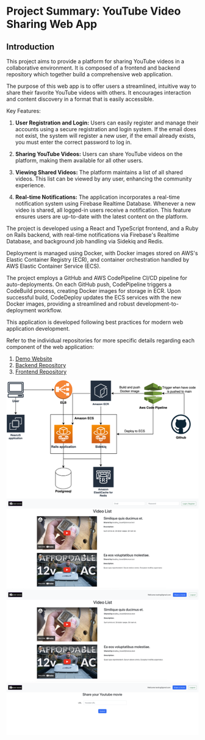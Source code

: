 # Project Summary: YouTube Video Sharing Web App

## Introduction

This project aims to provide a platform for sharing YouTube videos in a collaborative environment. It is composed of a frontend and backend repository which together build a comprehensive web application.

The purpose of this web app is to offer users a streamlined, intuitive way to share their favorite YouTube videos with others. It encourages interaction and content discovery in a format that is easily accessible.

Key Features:

1. **User Registration and Login:** Users can easily register and manage their accounts using a secure registration and login system. If the email does not exist, the system will register a new user, if the email already exists, you must enter the correct password to log in.

2. **Sharing YouTube Videos:** Users can share YouTube videos on the platform, making them available for all other users.

3. **Viewing Shared Videos:** The platform maintains a list of all shared videos. This list can be viewed by any user, enhancing the community experience.

4. **Real-time Notifications:** The application incorporates a real-time notification system using Firebase Realtime Database. Whenever a new video is shared, all logged-in users receive a notification. This feature ensures users are up-to-date with the latest content on the platform.

The project is developed using a React and TypeScript frontend, and a Ruby on Rails backend, with real-time notifications via Firebase's Realtime Database, and background job handling via Sidekiq and Redis.

Deployment is managed using Docker, with Docker images stored on AWS's Elastic Container Registry (ECR), and container orchestration handled by AWS Elastic Container Service (ECS).

The project employs a GitHub and AWS CodePipeline CI/CD pipeline for auto-deployments. On each GitHub push, CodePipeline triggers a CodeBuild process, creating Docker images for storage in ECR. Upon successful build, CodeDeploy updates the ECS services with the new Docker images, providing a streamlined and robust development-to-deployment workflow.

This application is developed following best practices for modern web application development.

Refer to the individual repositories for more specific details regarding each component of the web application:

1. [Demo Website](https://video-sharing.dubbing.co)
2. [Backend Repository](https://github.com/tnkttruong/video_sharing_BE)
3. [Frontend Repository](https://github.com/tnkttruong/video_sharing_FE)

![](images/infra.png)
![](images/screen1.png)
![](images/screen2.png)
![](images/screen3.png)